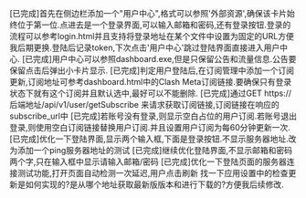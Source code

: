 [已完成]首先在侧边栏添加一个"用户中心",格式可以参照'外部资源',确保该卡片始终位于第一位.点进去是一个登录界面,可以输入邮箱和密码,还有登录按钮.登录的流程可以参考login.html并且支持将登录地址在某个文件中设置为固定的URL方便我后期更换.登陆后记录token,下次点击'用户中心'跳过登陆界面直接进入用户中心.
[已完成]用户中心可以参照dashboard.exe,但是只保留公告和流量信息.公告要保留点击后弹出小卡片显示.
[已完成]判定用户登陆后,在订阅管理中添加一个订阅更新,订阅地址可参考dashboard.html中的Clash Meta订阅链接.要确保只有登录状态下就有这个订阅并且默认选中,最好可以不能删除.
[已完成]通过GET https://后端地址/api/v1/user/getSubscribe 来请求获取订阅链接,订阅链接在响应的subscribe_url中
[已完成]若账号没有登录,则显示空白占位的用户订阅.若账号退出登录,则使用空白订阅链接替换用户订阅.并且设置用户订阅为每60分钟更新一次.
[已完成]优化一下登陆界面,显示两个输入框,下面是登录按钮.不显示服务器地址.改为添加一个ping服务器地址的测试
[已完成]继续优化登陆界面,不显示邮箱和密码两个字,只在输入框中显示请输入邮箱/密码
[已完成]优化一下登陆页面的服务器连接测试功能,打开页面自动检测一次延迟,用户点击刷新
找一下应用设置中的检查更新是如何实现的?是从哪个地址获取最新版版本和进行下载的?方便我后续修改.